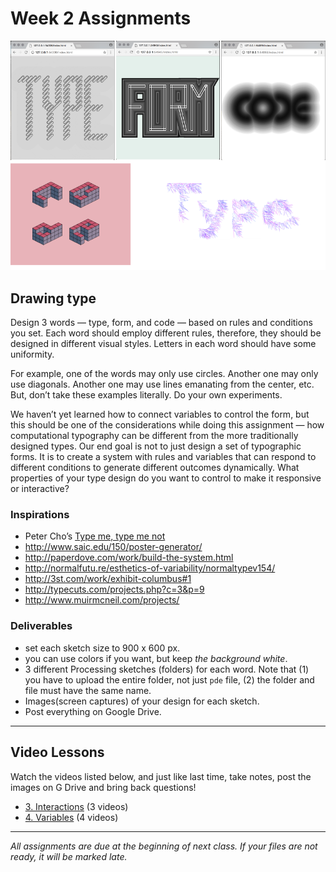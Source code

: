 # Week 2 Assignments

![student work examples](../images/w2-student-ex.png)

## Drawing type
Design 3 words — type, form, and code — based on rules and conditions you set. Each word should employ different rules, therefore, they should be designed in different visual styles. Letters in each word should have some uniformity.

For example, one of the words may only use circles. Another one may only use diagonals. Another one may use lines emanating from the center, etc. But, don’t take these examples literally. Do your own experiments. 

We haven’t yet learned how to connect variables to control the form, but this should be one of the considerations while doing this assignment — how computational typography can be different from the more traditionally designed types. Our end goal is not to just design a set of typographic forms. It is to create a system with rules and variables that can respond to different conditions to generate different outcomes dynamically. What properties of your type design do you want to control to make it responsive or interactive?

### Inspirations 
  - Peter Cho’s [Type me, type me not](http://www.typotopo.com/projects.php?id=typemenot)
  - http://www.saic.edu/150/poster-generator/
  - http://paperdove.com/work/build-the-system.html
  - http://normalfutu.re/esthetics-of-variability/normaltypev154/
  - http://3st.com/work/exhibit-columbus#1
  - http://typecuts.com/projects.php?c=3&p=9
  - http://www.muirmcneil.com/projects/


### Deliverables
  - set each sketch size to 900 x 600 px.
  - you can use colors if you want, but keep *the background white*.
  - 3 different Processing sketches (folders) for each word. Note that (1) you have to upload the entire folder, not just `pde` file, (2) the folder and file must have the same name. 
  - Images(screen captures) of your design for each sketch. 
  - Post everything on Google Drive.

-----

## Video Lessons
Watch the videos listed below, and just like last time, take notes, post the images on G Drive and bring back questions!
  - [3. Interactions](https://www.youtube.com/watch?v=o8dffrZ86gs&list=PLRqwX-V7Uu6by61pbhdvyEpIeymlmnXzD) (3 videos)
  - [4. Variables](https://www.youtube.com/watch?v=B-ycSR3ntik&list=PLRqwX-V7Uu6aFNOgoIMSbSYOkKNTo89uf) (4 videos)

-----
*All assignments are due at the beginning of next class. If your files are not ready, it will be marked late.*

